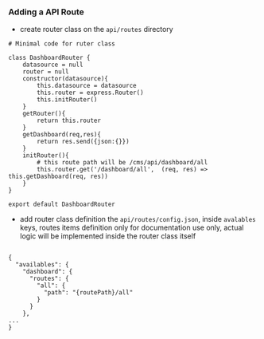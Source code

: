 ### Adding a API Route

- create router class on the `api/routes` directory

```
# Minimal code for ruter class

class DashboardRouter {
    datasource = null
    router = null
    constructor(datasource){
        this.datasource = datasource
        this.router = express.Router()
        this.initRouter()
    }
    getRouter(){
        return this.router
    }
    getDashboard(req,res){
        return res.send({json:{}})
    }
    initRouter(){
        # this route path will be /cms/api/dashboard/all
        this.router.get('/dashboard/all',  (req, res) => this.getDashboard(req, res))
    }
}

export default DashboardRouter

```

- add router class definition the `api/routes/config.json`, inside `avalables` keys, routes items definition only for documentation use only, actual logic will be implemented inside the router class itself

```

{
  "availables": {
    "dashboard": {
      "routes": {
        "all": {
          "path": "{routePath}/all"
        }
      }
    },
...
}

```
